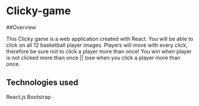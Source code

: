 # Clicky-game

##Overview

This Clicky game is a web application created with React. You will be able to click on all 12 basketball player images. Players will move with every click, therefore be sure not to click a player more than once!
You win when player is not clicked more than once || lose when you click a player more than once.

## Technologies used
React.js
Bootstrap